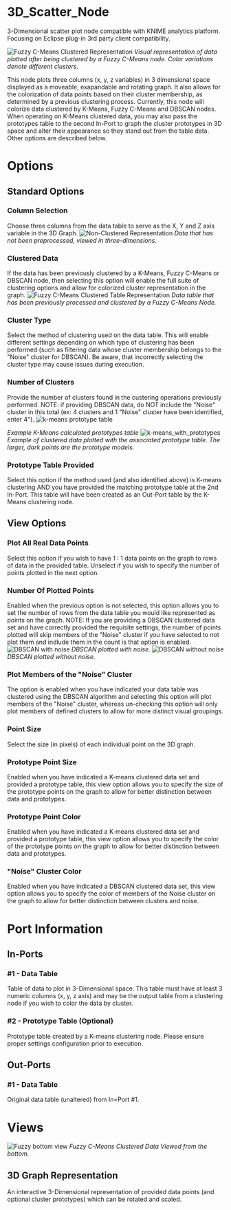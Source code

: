 # 3D_Scatter_Node
3-Dimensional scatter plot node compatible with KNIME analytics platform. Focusing on Eclipse plug-in 3rd party client compatibility.

![Fuzzy C-Means Clustered Representation](assets/fuzzy_cluster.PNG)
_Visual representation of data plotted after being clustered by a Fuzzy C-Means node. Color variations denote different clusters._

This node plots three columns (x, y, z variables) in 3 dimensional space displayed as a moveable, exapandable and rotating graph. It also allows for the colorization of data points based on their cluster membership, as determined by a previous clustering process. Currently, this node will colorize data clustered by K-Means, Fuzzy C-Means and DBSCAN nodes. When operating on K-Means clustered data, you may also pass the prototypes table to the second In-Port to graph the cluster prototypes in 3D space and alter their appearance so they stand out from the table data. Other options are described below.

# Options
## Standard Options

### Column Selection 
Choose three columns from the data table to serve as the X, Y and Z axis variable in the 3D Graph.
![Non-Clustered Representation](assets/non_clustered.PNG)
_Data that has not been preprocessed, viewed in three-dimensions._
### Clustered Data
If the data has been previously clustered by a K-Means, Fuzzy C-Means or DBSCAN node, then selecting this option will enable the full suite of clustering options and allow for colorized cluster representation in the graph.
![Fuzzy C-Means Clustered Table Representation](assets/fuzzy_c-means.PNG)
_Data table that has been previously processed and clustered by a Fuzzy C-Means Node._
### Cluster Type
Select the method of clustering used on the data table. This will enable different settings depending on which type of clustering has been performed (such as filtering data whose cluster membership belongs to the "Noise" cluster for DBSCAN). Be aware, that incorrectly selecting the cluster type may cause issues during execution.
### Number of Clusters
Provide the number of clusters found in the custering operations previously performed. NOTE: if providing DBSCAN data, do NOT include the "Noise" cluster in this total (ex: 4 clusters and 1 "Noise" cluster have been identified, enter 4"). 
![k-means prototype table](assets/k-means_clusters.PNG)

_Example K-Means calculated prototypes table_
![k-means_with_prototypes](assets/k-means_with_prototypes.PNG)
_Example of clustered data plotted with the associated prototype table. The larger, dark points are the prototype models._
### Prototype Table Provided
Select this option if the method used (and also identified above) is K-means clustering AND you have provided the matching prototype table at the 2nd In-Port. This table will have been created as an Out-Port table by the K-Means clustering node.

## View Options

### Plot All Real Data Points
Select this option if you wish to have 1 : 1 data points on the graph to rows of data in the provided table. Unselect if you wish to specify the number of points plotted in the next option.
### Number Of Plotted Points
Enabled when the previous option is not selected, this option allows you to set the number of rows from the data table you would like represented as points on the graph. NOTE: If you are providing a DBSCAN clustered data set and have correctly provided the requisite settings, the number of points plotted will skip members of the "Noise" cluster if you have selected to not plot them and indlude them in the count is that option is enabled.
![DBSCAN with noise](assets/dbscan_with_noise.PNG)
_DBSCAN plotted with noise._
![DBSCAN without noise](assets/dbscan_no_noise.PNG)
_DBSCAN plotted without noise._
### Plot Members of the "Noise" Cluster
The option is enabled when you have indicated your data table was clustered using the DBSCAN algorithm and selecting this option will plot members of the "Noise" cluster, whereas un-checking this option will only plot members of defined clusters to allow for more distinct visual groupings.
### Point Size
Select the size (in pixels) of each individual point on the 3D graph.
### Prototype Point Size
Enabled when you have indicated a K-means clustered data set and provided a prototype table, this view option allows you to specify the size of the prototype points on the graph to allow for better distinction between data and prototypes.
### Prototype Point Color
Enabled when you have indicated a K-means clustered data set and provided a prototype table, this view option allows you to specify the color of the prototype points on the graph to allow for better distinction between data and prototypes.
### "Noise" Cluster Color
Enabled when you have indicated a DBSCAN clustered data set, this view option allows you to specify the color of members of the Noise cluster on the graph to allow for better distinction between clusters and noise.

# Port Information
## In-Ports

### #1 - Data Table
Table of data to plot in 3-Dimensional space. This table must have at least 3 numeric columns (x, y, z axis) and may be the output table from a clustering node if you wish to color the data by cluster.
### #2 - Prototype Table (Optional)
Prototype table created by a K-means clustering node. Please ensure proper settings configuration prior to execution.

## Out-Ports

### #1 - Data Table
Original data table (unaltered) from In=Port #1.

# Views
![Fuzzy bottom view](assets/fuzzy_bottom.PNG)
_Fuzzy C-Means Clustered Data Viewed from the bottom._
## 3D Graph Representation
An interactive 3-Dimensional representation of provided data points (and optional cluster prototypes) which can be rotated and scaled.
